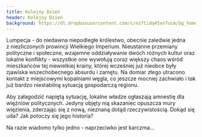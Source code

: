 ```yaml
---
title: Kolejny Dzień
header: Kolejny Dzień
background: https://dl.dropboxusercontent.com/s/nz7tidq45xn7ucm/bg_home.jpg
---
```

Lumpecja - do niedawna niepodległe królestwo, obecnie zaledwie jedna z&nbsp;niezliczonych prowincji Wielkiego Imperium. Nieustanne przemiany polityczne i&nbsp;społeczne, wzajemne oddziaływanie dwóch różnych kultur oraz lokalne konflikty - wszystkie one wywołują coraz większy chaos wśród mieszkańców tej niewielkiej krainy, której wcześniej już nieobce były zjawiska wszechobecnego absurdu i&nbsp;zamętu. Na domiar złego utracono kontakt z&nbsp;miejscowymi kopalniami węgla, co jeszcze mocniej zachwiało i&nbsp;tak już bardzo niestabilną sytuacją gospodarczą regionu.

Aby załagodzić napiętą sytuację, lokalne władze ogłaszają amnestię dla więźniów politycznych. Jedyny objęty nią skazaniec opuszcza mury więzienia, zderzając się z&nbsp;nową, nieznaną dotąd rzeczywistością. Dokąd się uda? Jak potoczy się jego historia?

Na razie wiadomo tylko jedno&nbsp;-&nbsp;naprzeciwko jest karczma...